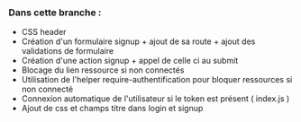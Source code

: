 ### Dans cette branche : ###
+ CSS header
+ Création d'un formulaire signup + ajout de sa route + ajout des validations de formulaire
+ Création d'une action signup + appel de celle ci au submit
+ Blocage du lien ressource si non connectés
+ Utilisation de l'helper require-authentification pour bloquer ressources si non connecté
+ Connexion automatique de l'utilisateur si le token est présent ( index.js )
+ Ajout de css et champs titre dans login et signup
